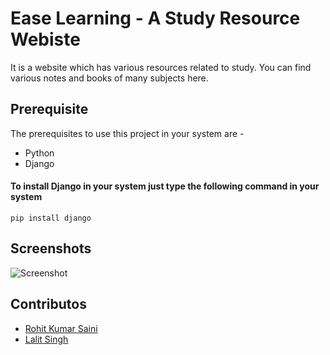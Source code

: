# Ease Learning - A Study Resource Webiste
It is a website which has various resources related to study. You can find various notes and books of many subjects here.

## Prerequisite
The prerequisites to use this project in your system are - 
- Python
- Django
#### To install Django in your system just type the following command in your system
```ssh
pip install django
```
## Screenshots
![Screenshot](https://iili.io/2rr1EX.md.png)
## Contributos
- [Rohit Kumar Saini](https://www.linkedin.com/rohit-kumar-saini/)
- [Lalit Singh](https://www.instagram.com/lalitsinghrajput_/)
